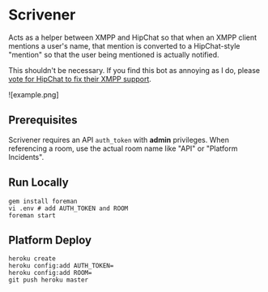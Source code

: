 # Scrivener

Acts as a helper between XMPP and HipChat so that when an XMPP client mentions a user's name, that mention is converted to a HipChat-style "mention" so that the user being mentioned is actually notified.

This shouldn't be necessary. If you find this bot as annoying as I do, please [vote for HipChat to fix their XMPP support](http://help.hipchat.com/forums/138883-suggestions/suggestions/2979786-xmpp-group-chat-nicknames).

![example.png]

## Prerequisites

Scrivener requires an API `auth_token` with **admin** privileges. When referencing a room, use the actual room name like "API" or "Platform Incidents".

## Run Locally

```
gem install foreman
vi .env # add AUTH_TOKEN and ROOM
foreman start
```

## Platform Deploy

```
heroku create
heroku config:add AUTH_TOKEN=
heroku config:add ROOM=
git push heroku master
